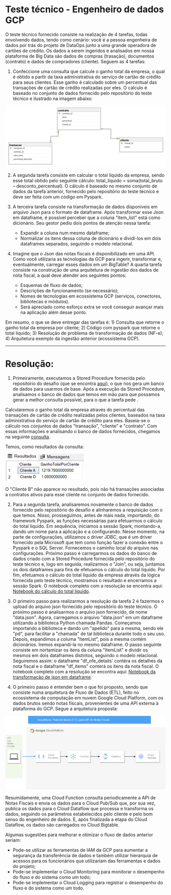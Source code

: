 # Teste técnico - Engenheiro de dados GCP

O teste técnico fornecido consiste na realização de 4 tarefas, todas envolvendo dados, tendo como cenário: você é a pessoa engenheira de dados por trás do projeto de DataOps junto a uma grande operadora de cartões de crédito. Os dados a serem ingeridos e analisados em nossa plataforma de Big Data são dados de compras (trasação), documentos (contrato) e dados de compradores (cliente). Seguem as 4 tarefas:

1) Confeccione uma consulta que calcule o ganho total da empresa, o qual é obtido a partir da taxa administrativa do serviço de cartão de crédito para seus clientes. Esse ganho é calculado sobre um percentual das transações de cartão de crédito realizadas por eles. O cálculo é baseado no conjunto de dados fornecido pelo repositório do teste técnico e ilustrado na imagem abaixo:

<img src="images/Figura 1.png">

2) A segunda tarefa consiste em calcular o total líquido da empresa, sendo esse total obtido pelo seguinte cálculo: total_liquido = soma(total_bruto – desconto_percentual). O cálculo é baseado no mesmo conjunto de dados da tarefa anterior, fornecido pelo repositório do teste técnico e deve ser feita com um código em Pyspark.

3) A terceira tarefa consiste na transformação de dados disponíveis em arquivo Json para o formato de dataframe. Após transformar esse Json em dataframe, é possível perceber que a coluna "item_list" está como dicionário. Seu gestor pediu dois pontos de atenção nessa tarefa:

   - Expandir a coluna num mesmo dataframe;
   - Normalizar os itens dessa coluna de dicionário e dividí-los em dois dataframes separados, seguindo o modelo relacional.

4) Imagine que o Json das notas fiscais é disponibilizado em uma API. Como você utilizaria as tecnologias da GCP para ingerir, transformar e, eventualmente, carregar esses dados em um BigTable? A quarta tarefa consiste na construção de uma arquitetura de ingestão dos dados de nota fiscal, a qual deve atender aos seguintes pontos:

   - Esquemas de fluxo de dados;
   - Descrições de funcionamento (se necessário);
   - Nomes de tecnologias em ecossistema GCP (serviços, conectores, bibliotecas e módulos).
   - Será apreciado como esforço extra se você conseguir avançar mais na aplicação além desse ponto.

Em resumo, o que se deve entregar das tarefas é:
       1) Consulta que retorne o ganho total da empresa por cliente;
       2) Código com pyspark que retorne o total liquido;
       3) Resolução de problema de transformação de dados (NF-e);
       4) Arquitetura exemplo da ingestão anterior (ecossistema GCP).

--------------------------------------------------------------------------------------------------------------------------------------------------------------------

# Resolução:

1) Primeiramente, executamos a Stored Procedure fornecida pelo repositório do desafio (que se encontra <a href="sql/stored_procedure_desafio_eng.sql">aqui</a>), o que nos gera um banco de dados para usarmos de base. Após a execução da Stored Procedure, analisamos o banco de dados que temos em mão para que possamos gerar a melhor consulta possível, para o que a tarefa pede .

Calcularemos o ganho total da empresa através do percentual das transações de cartão de crédito realizadas pelos clientes, baseados na taxa administrativa do serviço de cartão de crédito para eles. Baseia-se o cálculo nos conjuntos de dados "transação", "cliente" e "contrato".
Com essas informações e analisando o banco de dados fornecidos, chegamos na seguinte <a href="sql/gasto_total_query.sql">consulta</a>.

Temos, como resultados da consulta:

<img src="images/figura_resultado_query.png">

O "Cliente B" não aparece no resultado, pois não há transações associadas a contratos ativos para esse cliente no conjunto de dados fornecido.


2) Para a segunda tarefa, analisaremos novamente o banco de dados fornecido pelo repositório do desafio e alinharemos a requisição com o que temos. Nisso, prosseguimos, antes de mais nada, importando, do framework Pyspark, as funções necessárias para efetuarmos o cálculo do total líquido.
Em sequência, iniciamos a sessão Spark, montando-a, dando um nome para a aplicação e a configurando. Nesse momento, na parte de configurações, utilizamos o driver JDBC, que é um driver fornecido pela Microsoft que tem como função fazer a conexão entre o Pyspark e o SQL Server. Fornecemos o caminho local do arquivo nas configurações.
Próximo passo é carregarmos os dados do banco de dados criado com a Stored Procedure fornecida pelo repositório do teste técnico e, logo em seguida, realizarmos o "Join", ou seja, juntamos os dois dataframes para fins de efetuamos o cálculo do total líquido.
Por fim, efetuamos o cálculo do total líquido da empresa através da lógica fornecida pelo teste técnico, mostramos o resultado e encerramos a sessão Spark.
O notebook completo com a resolução se encontra aqui: <a href="notebooks/calculo_total_liquido.ipynb">Notebook do cálculo do total líquido</a>.


3) O primeiro passo para realizarmos a resolução da tarefa 2 é fazermos o upload do arquivo json fornecido pelo repositório do teste técnico. O próximo passo é analisarmos o arquivo json fornecido, de nome "data.json".
Agora, carregamos o arquivo "data.json" em um dataframe utilizando a biblioteca Python chamada Pandas. Começamos importando a biblioteca e dando um "apelido" para a mesma, sendo ele "pd", para facilitar a "chamada" de tal biblioteca durante todo o seu uso. Depois, expandimos a columa "ItemList", pois a mesma contém dicionários. Iremos expandí-la no mesmo dataframe.
O passo seguinte consiste em nortamizar os itens da coluna "ItemList" e dividir os mesmos em dois dataframes distintos, seguindo o modelo relacional. Seguiremos assim: o dataframe "df_nfe_details' contéra os detalhes da nota fiscal e o dataframe "df_items" conterá os itens da nota fiscal.
O notebook completo com a resolução se encontra aqui: <a href="notebooks/json_to_df.Ipynb">Notebook da transformação de json em dataframe</a>.


4) O primeiro passo é entender bem o que foi proposto, sendo que consiste numa arquitetura de Fluxo de Dados (ETL), feito no ecossistema de computação em nuvem Google Cloud Platform, com os dados brutos sendo notas fiscais, provenientes de uma API externa à plataforma do GCP. Segue a arquitetura proposta:
  
<img src="images/arquitetura_API_NF_GCP.png">

Resumidamente, uma Cloud Function consulta periodicamente a API de Notas Fiscais e envia os dados para o Cloud Pub/Sub que, por sua vez, publica os dados para o Cloud Dataflow que processa e transforma os dados, seguindo os parâmetros estabelecidos pelo cliente e pelo bom senso do engenheiro de dados. E, após finalizada a etapa do Cloud Dataflow, os dados são carregados no Cloud Bigtable.

Algumas sugestões para melhorar e otimizar o fluxo de dados anterior seriam:

   - Pode-se utilizar as ferramentas de IAM da GCP para aumentar a segurança da transferência de dados e também utilizar hierarquia de acessos para os funcionários que utilizaríam das ferramentas e dados do projeto;
   - Pode-se implementar o Cloud Monitoring para monitorar o desempenho do fluxo e do sistema como um todo;
   - Pode-se implementar o Cloud Logging para registrar o desempenho do fluxo e do sistema como um todo.
